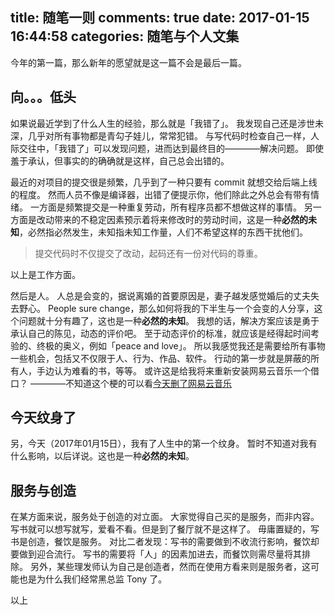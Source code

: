 title: 随笔一则
comments: true
date: 2017-01-15 16:44:58
categories: 随笔与个人文集
---
今年的第一篇，那么新年的愿望就是这一篇不会是最后一篇。

## 向。。。低头
如果说最近学到了什么人生的经验，那么就是「我错了」。
我发现自己还是涉世未深，几乎对所有事物都是青勾子娃儿，常常犯错。
与写代码时检查自己一样，人际交往中，「我错了」可以发现问题，进而达到最终目的————解决问题。
即使羞于承认，但事实的的确确就是这样，自己总会出错的。

最近的对项目的提交很是频繁，几乎到了一种只要有 commit 就想交给后端上线的程度。
然而人员不像是编译器，出错了便提示你，他们除此之外总会有带有情绪。
一方面是频繁提交是一种重复劳动，所有程序员都不想做这样的事情。
另一方面是改动带来的不稳定因素预示着将来修改时的劳动时间，这是一种**必然的未知**，必然指必然发生，未知指未知工作量，人们不希望这样的东西干扰他们。
> 提交代码时不仅提交了改动，起码还有一份对代码的尊重。

以上是工作方面。

然后是人。
人总是会变的，据说离婚的首要原因是，妻子越发感觉婚后的丈夫失去野心。
People sure change，那么如何将我的下半生与一个会变的人分享，这个问题就十分有趣了，这也是一种**必然的未知**。
我想的话，解决方案应该是勇于承认自己的陈见，动态的评价吧。
至于动态评价的标准，就应该是经得起时间考验的、终极的奥义，例如「peace and love」。
所以我感觉我还是需要给所有事物一些机会，包括又不仅限于人、行为、作品、软件。
行动的第一步就是屏蔽的所有人，手边认为难看的书，等等。
或许这是给我将来重新安装网易云音乐一个借口？
————不知道这个梗的可以看[今天删了网易云音乐](//gaoryrt.com/2016/08-22-shut-up-n-listen/)

## 今天纹身了
另，今天（2017年01月15日），我有了人生中的第一个纹身。
暂时不知道对我有什么影响，以后详说。这也是一种**必然的未知**。

## 服务与创造
在某方面来说，服务处于创造的对立面。
大家觉得自己买的是服务，而非内容。写书就可以想写就写，爱看不看。但是到了餐厅就不是这样了。
毋庸置疑的，写书是创造，餐饮是服务。
对比二者发现：写书的需要做到不收流行影响，餐饮却要做到迎合流行。
写书的需要将「人」的因素加进去，而餐饮则需尽量将其排除。
另外，某些理发师认为自己是创造者，然而在使用方看来则是服务者，这可能也是为什么我们经常黑总监 Tony 了。

以上


